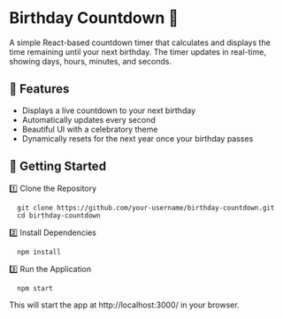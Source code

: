 # Birthday Countdown 🎂 
A simple React-based countdown timer that calculates and displays the time remaining until your next birthday. The timer updates in real-time, showing days, hours, minutes, and seconds.

## 🚀 Features
- Displays a live countdown to your next birthday
- Automatically updates every second
- Beautiful UI with a celebratory theme
- Dynamically resets for the next year once your birthday passes

## 📌 Getting Started
1️⃣ Clone the Repository
  ```
    git clone https://github.com/your-username/birthday-countdown.git
    cd birthday-countdown
  ```

2️⃣ Install Dependencies
  ```
    npm install
  ```

3️⃣ Run the Application
  ```
    npm start
  ```

This will start the app at http://localhost:3000/ in your browser.
